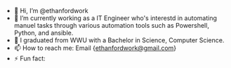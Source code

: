 - 👋 Hi, I’m @ethanfordwork
- 👀 I’m currently working as a IT Engineer who's interestd in automating manuel tasks through various automation tools such as Powershell, Python, and ansible. 
- 🌱 I graduated from WWU with a Bachelor in Science, Computer Science.
- 📫 How to reach me: Email {ethanfordwork@gmail.com}
- ⚡ Fun fact: 

<!---
ethanfordwork/ethanfordwork is a ✨ special ✨ repository because its `README.md` (this file) appears on your GitHub profile.
You can click the Preview link to take a look at your changes.
---.
